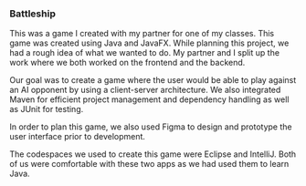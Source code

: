 ### Battleship

This was a game I created with my partner for one of my classes. This game was created using Java and JavaFX. While planning this project, we had a rough idea of what we wanted to do. My partner and I split up the work where we both worked on the frontend and the backend.

Our goal was to create a game where the user would be able to play against an AI opponent by using a client-server architecture. We also integrated Maven for efficient project management and dependency handling as well as JUnit for testing.

In order to plan this game, we also used Figma to design and prototype the user interface prior to development.

The codespaces we used to create this game were Eclipse and IntelliJ. Both of us were comfortable with these two apps as we had used them to learn Java.
